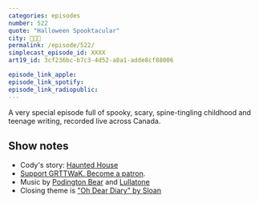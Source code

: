 ```yaml
---
categories: episodes
number: 522
quote: "Halloween Spooktacular"
city: 👻🎃🧛
permalink: /episode/522/
simplecast_episode_id: XXXX
art19_id: 3cf236bc-b7c3-4d52-a8a1-adde8cf88006

episode_link_apple: 
episode_link_spotify: 
episode_link_radiopublic: 
---
```


A very special episode full of spooky, scary, spine-tingling childhood and teenage writing, recorded live across Canada.

## Show notes
* Cody's story: [Haunted House](http://uturnr.com/haunted/)
* [Support GRTTWaK. Become a patron](https://grownupsreadthingstheywroteaskids.com/support/?utm_source=podcast&utm_medium=referral&utm_campaign=522).
* Music by [Podington Bear](https://geo.itunes.apple.com/us/artist/podington-bear/id250459572?at=10lR7u&mt=1&app=music) and [Lullatone](https://geo.itunes.apple.com/us/artist/lullatone/id34467705?at=10lR7u&mt=1&app=music)
* Closing theme is ["Oh Dear Diary" by Sloan](http://sloan.spinshop.com/details/9850)